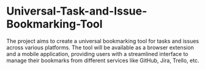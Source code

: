# Universal-Task-and-Issue-Bookmarking-Tool
The project aims to create a universal bookmarking tool for tasks and issues across various platforms. The tool will be available as a browser extension and a mobile application, providing users with a streamlined interface to manage their bookmarks from different services like GitHub, Jira, Trello, etc.
